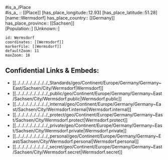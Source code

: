 ﻿---
location: [51.28,12.93] 
mapzoom: [7,12] 
mapmarker: city 
type: City
tags:
- geo/City


SpocWebEntityId: 35551
isDeleted: false
confidential: public

---
#is_a_/Place  
#is_a_ :: [[Place]] 
[has_place_longitude::12.93] 
[has_place_latitude::51.28] 
[name::Wermsdorf] 
has_place_country:: [[Germany]]  
has_place_province:: [[Sachsen]]  
[Population::] 
[Unknown::] 


```leaflet
id: Wermsdorf
coordinates: [[Wermsdorf]] 
markerFile: [[Wermsdorf]] 
defaultZoom: 11 
maxZoom: 18
```


## Confidential Links & Embeds: 
- [[../../../../../../../../_Standards/geo/Continent/Europe/Germany/Germany~East/Sachsen/City/Wermsdorf|Wermsdorf]] 
- [[../../../../../../../../_public/geo/Continent/Europe/Germany/Germany~East/Sachsen/City/Wermsdorf.public|Wermsdorf.public]] 
- [[../../../../../../../../_internal/geo/Continent/Europe/Germany/Germany~East/Sachsen/City/Wermsdorf.internal|Wermsdorf.internal]] 
- [[../../../../../../../../_protect/geo/Continent/Europe/Germany/Germany~East/Sachsen/City/Wermsdorf.protect|Wermsdorf.protect]] 
- [[../../../../../../../../_private/geo/Continent/Europe/Germany/Germany~East/Sachsen/City/Wermsdorf.private|Wermsdorf.private]] 
- [[../../../../../../../../_personal/geo/Continent/Europe/Germany/Germany~East/Sachsen/City/Wermsdorf.personal|Wermsdorf.personal]] 
- [[../../../../../../../../_secret/geo/Continent/Europe/Germany/Germany~East/Sachsen/City/Wermsdorf.secret|Wermsdorf.secret]] 
